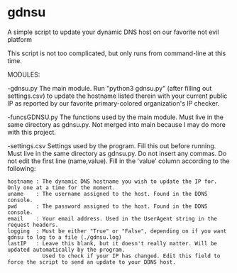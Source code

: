 # gdnsu
A simple script to update your dynamic DNS host on our favorite not evil platform

This script is not too complicated, but only runs from command-line at this time.

MODULES:

-gdnsu.py
The main module. Run "python3 gdnsu.py" (after filling out settings.csv) to update the hostname listed therein with your current public IP as reported by our favorite primary-colored organization's IP checker.

-funcsGDNSU.py
The functions used by the main module. Must live in the same directory as gdnsu.py. Not merged into main because I may do more with this project.

-settings.csv
Settings used by the program. Fill this out before running. Must live in the same directory as gdnsu.py.
Do not insert any commas. Do not edit the first line (name,value).
Fill in the 'value' column according to the following:

	hostname : The dynamic DNS hostname you wish to update the IP for. Only one at a time for the moment.
	uname    : The username assigned to the host. Found in the DDNS console.
	pwd      : The password assigned to the host. Found in the DDNS console.
	email    : Your email address. Used in the UserAgent string in the request headers.
	logging  : Must be either "True" or "False", depending on if you want gdnsu to log to a file (./gdnsu.log)
	lastIP   : Leave this blank, but it doesn't really matter. Will be updated automatically by the program.
	           Used to check if your IP has changed. Edit this field to force the script to send an update to your DDNS host.
